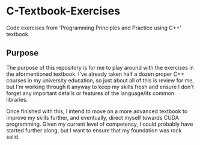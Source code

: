 # C-Textbook-Exercises
Code exercises from 'Programming Principles and Practice using C++' textbook.

## Purpose
The purpose of this repository is for me to play around with the exercises in the aformentioned textbook. I've already taken half a dozen proper C++ courses in my university education, so just about all of this is review for me, but I'm working through it anyway to keep my skills fresh and ensure I don't forget any important details or features of the language/its common libraries. 

Once finished with this, I intend to move on a more advanced textbook to improve my skills further, and eventually, direct myself towards CUDA programming. Given my current level of competency, I could probably have started further along, but I want to ensure that my foundation was rock solid. 
